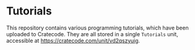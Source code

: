 # Tutorials

This repository contains various programming tutorials, which have been uploaded to Cratecode.
They are all stored in a single `Tutorials` unit, accessible at https://cratecode.com/unit/vd2qszyuig.

